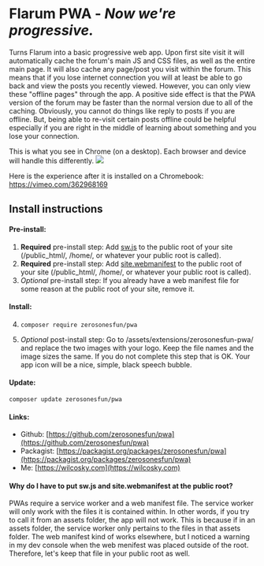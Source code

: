 # Flarum PWA - _Now we're progressive._

Turns Flarum into a basic progressive web app. Upon first site visit it will automatically cache the forum's main JS and CSS files, as well as the entire main page. It will also cache any page/post you visit within the forum. This means that if you lose internet connection you will at least be able to go back and view the posts you recently viewed. However, you can only view these "offline pages" through the app. A positive side effect is that the PWA version of the forum may be faster than the normal version due to all of the caching. Obviously, you cannot do things like reply to posts if you are offline. But, being able to re-visit certain posts offline could be helpful especially if you are right in the middle of learning about something and you lose your connection.

This is what you see in Chrome (on a desktop). Each browser and device will handle this differently.
![](https://i.ibb.co/H4PBm8p/Screenshot-2019-09-28-at-5-27-26-AM.png)

Here is the experience after it is installed on a Chromebook:
https://vimeo.com/362968169

## Install instructions

#### Pre-install:

1. **Required** pre-install step: Add [sw.js](https://github.com/zerosonesfun/pwa/blob/master/assets/sw.js) to the public root of your site (/public_html/, /home/, or whatever your public root is called).
2. **Required** pre-install step: Add [site.webmanifest](https://github.com/zerosonesfun/pwa/blob/master/assets/site.webmanifest) to the public root of your site (/public_html/, /home/, or whatever your public root is called).
3. _Optional_ pre-install step: If you already have a web manifest file for some reason at the public root of your site, remove it.

#### Install:

4. `composer require zerosonesfun/pwa`

5. _Optional_ post-install step: Go to /assets/extensions/zerosonesfun-pwa/ and replace the two images with your logo. Keep the file names and the image sizes the same. If you do not complete this step that is OK. Your app icon will be a nice, simple, black speech bubble.

#### Update:

`composer update zerosonesfun/pwa`

#### Links:
- Github: [https://github.com/zerosonesfun/pwa](https://github.com/zerosonesfun/pwa)
- Packagist: [https://packagist.org/packages/zerosonesfun/pwa](https://packagist.org/packages/zerosonesfun/pwa)
- Me: [https://wilcosky.com](https://wilcosky.com)

#### Why do I have to put sw.js and site.webmanifest at the public root?

PWAs require a service worker and a web manifest file. The service worker will only work with the files it is contained within. In other words, if you try to call it from an assets folder, the app will not work. This is because if in an assets folder, the service worker only pertains to the files in that assets folder. The web manifest kind of works elsewhere, but I noticed a warning in my dev console when the web menifest was placed outside of the root. Therefore, let's keep that file in your public root as well.
